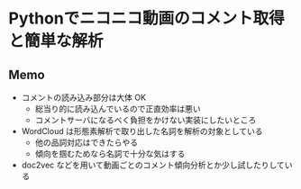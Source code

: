 # Pythonでニコニコ動画のコメント取得と簡単な解析

## Memo
- コメントの読み込み部分は大体 OK
    - 総当り的に読み込んでいるので正直効率は悪い
    - コメントサーバになるべく負担をかけない実装にしたいところ
- WordCloud は形態素解析で取り出した名詞を解析の対象としている
    - 他の品詞対応はできたらやる
    - 傾向を掴むためなら名詞で十分な気はする
- doc2vec などを用いて動画ごとのコメント傾向分析とか少し試したりしている